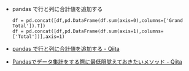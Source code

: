 * pandas で行と列に合計値を追加する
   ```
   df = pd.concat([df,pd.DataFrame(df.sum(axis=0),columns=['Grand Total']).T])
   df = pd.concat([df,pd.DataFrame(df.sum(axis=1),columns=['Total'])],axis=1)
   ```
* [pandas で行と列に合計値を追加する - Qiita](https://qiita.com/kshigeru/items/e108e714ad2dcaec69ee)


* [Pandasでデータ集計をする際に最低限覚えておきたいメソッド - Qiita](https://qiita.com/kyo-bad/items/f5ddb7e4b8e7ad9103c5)
